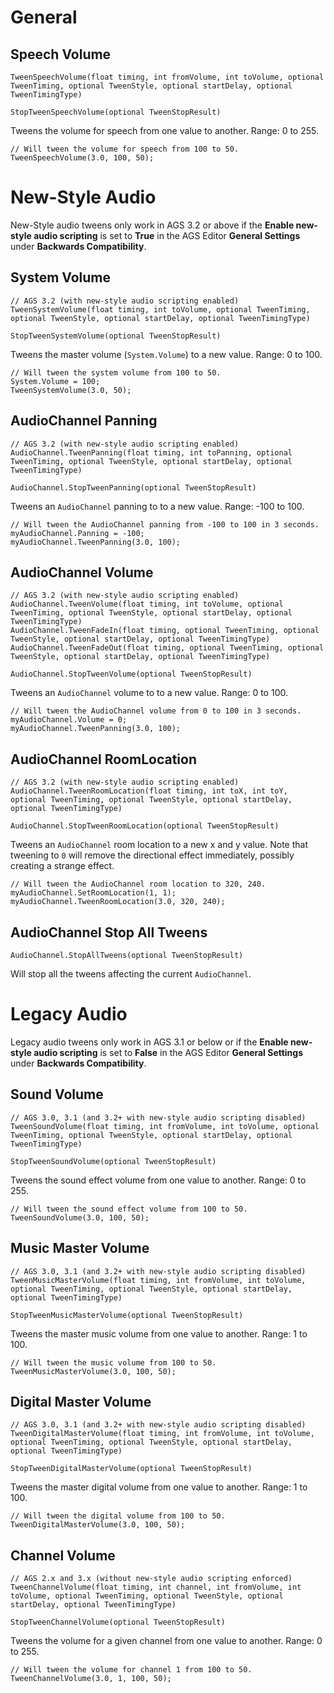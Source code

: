 # General

## Speech Volume

    TweenSpeechVolume(float timing, int fromVolume, int toVolume, optional TweenTiming, optional TweenStyle, optional startDelay, optional TweenTimingType)

    StopTweenSpeechVolume(optional TweenStopResult)

Tweens the volume for speech from one value to another. Range: 0 to 255.

    // Will tween the volume for speech from 100 to 50.
    TweenSpeechVolume(3.0, 100, 50);


# New-Style Audio

New-Style audio tweens only work in AGS 3.2 or above if the **Enable new-style audio scripting** is set to **True** in the AGS Editor **General Settings** under **Backwards Compatibility**.

## System Volume

    // AGS 3.2 (with new-style audio scripting enabled)
    TweenSystemVolume(float timing, int toVolume, optional TweenTiming, optional TweenStyle, optional startDelay, optional TweenTimingType)

    StopTweenSystemVolume(optional TweenStopResult)

Tweens the master volume (`System.Volume`) to a new value. Range: 0 to 100.

    // Will tween the system volume from 100 to 50.
    System.Volume = 100;
    TweenSystemVolume(3.0, 50);


## AudioChannel Panning

    // AGS 3.2 (with new-style audio scripting enabled)
    AudioChannel.TweenPanning(float timing, int toPanning, optional TweenTiming, optional TweenStyle, optional startDelay, optional TweenTimingType)

    AudioChannel.StopTweenPanning(optional TweenStopResult)

Tweens an `AudioChannel` panning to to a new value. Range: -100 to 100.

    // Will tween the AudioChannel panning from -100 to 100 in 3 seconds.
    myAudioChannel.Panning = -100;
    myAudioChannel.TweenPanning(3.0, 100);


## AudioChannel Volume

    // AGS 3.2 (with new-style audio scripting enabled)
    AudioChannel.TweenVolume(float timing, int toVolume, optional TweenTiming, optional TweenStyle, optional startDelay, optional TweenTimingType)
    AudioChannel.TweenFadeIn(float timing, optional TweenTiming, optional TweenStyle, optional startDelay, optional TweenTimingType)
    AudioChannel.TweenFadeOut(float timing, optional TweenTiming, optional TweenStyle, optional startDelay, optional TweenTimingType)

    AudioChannel.StopTweenVolume(optional TweenStopResult)

Tweens an `AudioChannel` volume to to a new value. Range: 0 to 100.

    // Will tween the AudioChannel volume from 0 to 100 in 3 seconds.
    myAudioChannel.Volume = 0;
    myAudioChannel.TweenPanning(3.0, 100);


## AudioChannel RoomLocation

    // AGS 3.2 (with new-style audio scripting enabled)
    AudioChannel.TweenRoomLocation(float timing, int toX, int toY, optional TweenTiming, optional TweenStyle, optional startDelay, optional TweenTimingType)

    AudioChannel.StopTweenRoomLocation(optional TweenStopResult)

Tweens an `AudioChannel` room location to a new x and y value. Note that tweening to `0` will remove the directional effect immediately, possibly creating a strange effect.

    // Will tween the AudioChannel room location to 320, 240.
    myAudioChannel.SetRoomLocation(1, 1);
    myAudioChannel.TweenRoomLocation(3.0, 320, 240);

## AudioChannel Stop All Tweens

    AudioChannel.StopAllTweens(optional TweenStopResult)

Will stop all the tweens affecting the current `AudioChannel`.


# Legacy Audio

Legacy audio tweens only work in AGS 3.1 or below or if the **Enable new-style audio scripting** is set to **False** in the AGS Editor **General Settings** under **Backwards Compatibility**.

## Sound Volume

    // AGS 3.0, 3.1 (and 3.2+ with new-style audio scripting disabled)
    TweenSoundVolume(float timing, int fromVolume, int toVolume, optional TweenTiming, optional TweenStyle, optional startDelay, optional TweenTimingType)

    StopTweenSoundVolume(optional TweenStopResult)

Tweens the sound effect volume from one value to another. Range: 0 to 255.

    // Will tween the sound effect volume from 100 to 50.
    TweenSoundVolume(3.0, 100, 50);


## Music Master Volume

    // AGS 3.0, 3.1 (and 3.2+ with new-style audio scripting disabled)
    TweenMusicMasterVolume(float timing, int fromVolume, int toVolume, optional TweenTiming, optional TweenStyle, optional startDelay, optional TweenTimingType)

    StopTweenMusicMasterVolume(optional TweenStopResult)

Tweens the master music volume from one value to another. Range: 1 to 100.

    // Will tween the music volume from 100 to 50.
    TweenMusicMasterVolume(3.0, 100, 50);


## Digital Master Volume

    // AGS 3.0, 3.1 (and 3.2+ with new-style audio scripting disabled)
    TweenDigitalMasterVolume(float timing, int fromVolume, int toVolume, optional TweenTiming, optional TweenStyle, optional startDelay, optional TweenTimingType)

    StopTweenDigitalMasterVolume(optional TweenStopResult)

Tweens the master digital volume from one value to another. Range: 1 to 100.

    // Will tween the digital volume from 100 to 50.
    TweenDigitalMasterVolume(3.0, 100, 50);


## Channel Volume

    // AGS 2.x and 3.x (without new-style audio scripting enforced)
    TweenChannelVolume(float timing, int channel, int fromVolume, int toVolume, optional TweenTiming, optional TweenStyle, optional startDelay, optional TweenTimingType)

    StopTweenChannelVolume(optional TweenStopResult)

Tweens the volume for a given channel from one value to another. Range: 0 to 255.

    // Will tween the volume for channel 1 from 100 to 50.
    TweenChannelVolume(3.0, 1, 100, 50);
